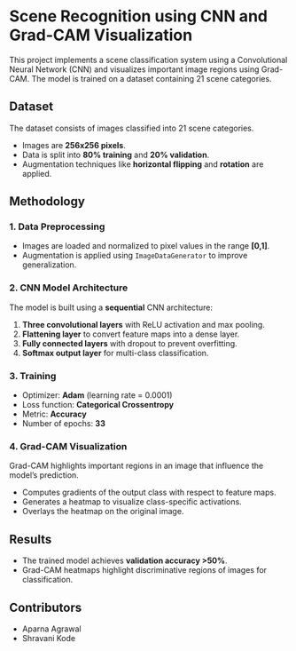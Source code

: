 # Scene Recognition using CNN and Grad-CAM Visualization

This project implements a scene classification system using a Convolutional Neural Network (CNN) and visualizes important image regions using Grad-CAM. The model is trained on a dataset containing 21 scene categories.

## Dataset

The dataset consists of images classified into 21 scene categories.
- Images are **256x256 pixels**.
- Data is split into **80% training** and **20% validation**.
- Augmentation techniques like **horizontal flipping** and **rotation** are applied.


## Methodology

### 1. Data Preprocessing
- Images are loaded and normalized to pixel values in the range **[0,1]**.
- Augmentation is applied using `ImageDataGenerator` to improve generalization.

### 2. CNN Model Architecture
The model is built using a **sequential** CNN architecture:
1. **Three convolutional layers** with ReLU activation and max pooling.
2. **Flattening layer** to convert feature maps into a dense layer.
3. **Fully connected layers** with dropout to prevent overfitting.
4. **Softmax output layer** for multi-class classification.

### 3. Training
- Optimizer: **Adam** (learning rate = 0.0001)
- Loss function: **Categorical Crossentropy**
- Metric: **Accuracy**
- Number of epochs: **33**

### 4. Grad-CAM Visualization
Grad-CAM highlights important regions in an image that influence the model’s prediction.
- Computes gradients of the output class with respect to feature maps.
- Generates a heatmap to visualize class-specific activations.
- Overlays the heatmap on the original image.

## Results

- The trained model achieves **validation accuracy >50%**.
- Grad-CAM heatmaps highlight discriminative regions of images for classification.


## Contributors
- Aparna Agrawal
- Shravani Kode

